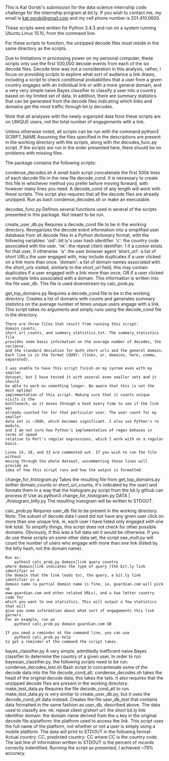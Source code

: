 This is Kat Gorski's submission for the data science internship code challenge
for the internship program at bit.ly. If you wish to contact me, my email
is kat.gorski@gmail.com and my cell phone number is 201.410.0600. 

These scripts were written for Python 3.4.3 and run on a system running
Ubuntu Linux 15.10, from the command line. 

For these scripts to function, the unzipped decode files must reside in the same
directory as the scripts. 

Due to limitations in processing power on my personal computer, these scripts 
only use the first 500,000 decode events from each of the six decode files. 
Decode time was not a consideration in this analysis, rather, I focus on
providing scripts to explore what sort of audience a link draws, including a
script to check conditional probabilities that a user from a given country
engages with an individual link or with a more general domain, and a very very
simple naive Bayes classifier to classify a user into a country based on my
limited set of data. In addition, there are summary statistics that can be
generated from the decode files indicating which links and domains get the
most traffic through bit.ly decodes. 

Note that all analyses with the newly organized data from these scripts are on
UNIQUE users, not the total number of engagements with a link.  

Unless otherwise noted, all scripts can be run with the command
    python3 SCRIPT_NAME
Assuming the files specified in the descriptions are present in the working
directory with the scripts, along with the decodes_func.py script. If the
scripts are run in the order presented here, there should be no problems with
missing files. 

The package contains the following scripts:

condense_decodes.sh
    A small bash script concatenate the first 500k lines of each decode file in
    the new file decode_cond. It is necessary to create this file in whichever
    method you prefer before moving forward, with however many lines you need.
    A decode_cond of any length will work with these scripts. This script also
    requires that all the decode files are already unzipped. 
    Run as bash condense_decodes.sh or make an executable. 

decodes_func.py
    Defines several functions used in several of the scripts presented in this
    package. Not meant to be run. 

create_user_db.py
    Requires a decode_cond file to be in the working directory. 
    Reorganizes the decode event information into a simplified user database
    from all decode files in a Python dictionary format, with the following
    variables: 
        'uid': bit.ly's user hash identifier.
        'c': the country code associated with the user.
        'nk': the repeat client identifier: 1 if a cookie exists for that user,
        0 otherwise.
        'a': the user browser agent
        'short_url': a list of short URLs the user engaged with, may include
        duplicates if a user clicked on a link more than once.
        'domain': a list of domain names associated with the short_urls visited,
        similarly to the short_url field, this may contain duplicates if a user
        engaged with a link more than once, OR if a user clicked on multiple
        links associated with a domain. 
    This information is written into the file user_db. This file is used
    downstream by calc_prob.py. 

get_top_domains.py
    Requires a decode_cond file to be in the working directory.
    Creates a list of domains with counts and generates summary statistics on the
    average number of times unique users engage with a link. This script takes no
    arguments and simply runs using the decode_cond file in the directory.

    There are three files that result from running this script: domain_counts, 
    short_url_counts, and summary_statistics.txt. The summary_statistics file
    provides some basic information on the average number of decodes, the variance,
    and the standard deviation for both short urls and the general domain. 
    Each line is in the format COUNT: (links, or, domains, here, comma, separated). 

    I was unable to have this script finish on my system even with my smaller
    dataset, but I have tested it with several even smaller sets and it should
    be able to work on something longer. Be aware that this is not the most optimal
    implementation of this script. Making sure that it counts unique visits is the
    bottleneck, as it moves through a hash every time to see if the link was
    already counted for for that particular user. The user count for my smaller
    data set is ~360k, which becomes significant. I also use Python's re module,
    and I am not sure how Python's implementation of regex behaves in terms of speed
    relative to Perl's regular expressions, which I work with on a regular basis.

    Lines 14, 18, and 33 are commented out. If you wish to run the file without
    moving through the whole dataset, uncommenting those lines will provide an
    idea of how this script runs and how the output is formatted. 

change_for_histogram.py
    Takes the resulting file from get_top_domains.py (either domain_counts or
    short_url_counts, it's indicated by the user) and formats them in a way that
    the histogram.py script from the bit.ly github can process it! Use as
        python3 change_for_histogram.py DATA | ./histogram_bitly.py
    The resulting histogram will be written to STDOUT. 

calc_prob.py
    Requires user_db file to be present in the working directory.
    Note: The subset of decode data I used did not have any given user click on
    more than one unique link, ie, each user I have listed only engaged with one
    link total. To simplify things, this script does not check for other possible
    domains. Obviously, if this was a full data set it would be otherwise. 
    If you do use these scripts on some other data set, the script see_mult.py
    will count the number of users who engage with more than one link (listed by
    the bitly hash, not the domain name).

    Run as:
        python3 calc_prob.py domain|link query country
    where domain|link indicates the type of query (the bit.ly link identifier or
    the domain that the link leads to), the query, a bit.ly link identifier or a
    domain name (a partial domain name is fine, ie, guardian.com will pick up
    www.guardian.com and other related URLs), and a two letter country code for
    which you want to see statistics. This will output a few statistics that will
    give you some information about what sort of engagements this link garners. 
    For an example, run as
        python3 calc_prob.py domain guardian.com GB

    If you need a reminder at the command line, you can use
        python3 calc_prob.py help
    to get a reminder of the command the script takes.

bayes_classifier.py
    A very simple, admittedly inefficient naive Bayes classifier to determine the
    country of a given user. In order to run bayesian_classifier.py, the following
    scripts need to be run:
        condense_decodes_test.sh
            Bash script to concantenate some of the decode data into the file
            decode_cond_alt.
            condense_decodes.sh takes the head of the original decode data, this
            takes the tails. It also requires that the unzipped decode files are
            present in the working directory.
        make_test_data.py
            Requires the file decode_cond_alt to run.
            make_test_data.py is very similar to create_user_db.py, but it uses
            the decode_cond_alt data instead. Creates the file user_db_test
            that contains data formatted in the same fashion as user_db,
            described above. 
    The data used to classify are:
        nk: repeat client
        g/short url: the short bit.ly link identifier
        domain: the domain name derived from the u key in the original decode file
        a/platform: the platform used to access the link. This script uses the
        full name of the platform, not whether or not a user is simply using a
        mobile platform. 
    The data will print to STDOUT in the following format:
        Actual country: CC, predicted country: CC
    where CC is the country code. 
    The last line of information written to STDOUT is the percent of records
    correctly indentified. Running the script as presented, I achieved 
    ~79% accuracy.


